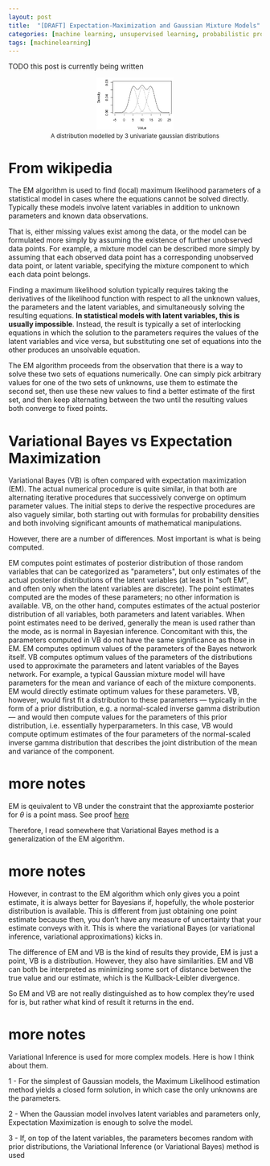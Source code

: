 ```yaml
---
layout: post
title:  "[DRAFT] Expectation-Maximization and Gaussian Mixture Models"
categories: [machine learning, unsupervised learning, probabilistic programming]
tags: [machinelearning]
---
```


TODO this post is currently being written

<p align="center"><img width="30%" height="30%" src="/assets/Expectation-Maximization-GMM/univariate-gaussian-mixture.png"><br/><small>A distribution modelled by 3 univariate gaussian distributions</small></p>


# From wikipedia

The EM algorithm is used to find (local) maximum likelihood parameters of a statistical model in cases where the equations cannot be solved directly. Typically these models involve latent variables in addition to unknown parameters and known data observations.

That is, either missing values exist among the data, or the model can be formulated more simply by assuming the existence of further unobserved data points. For example, a mixture model can be described more simply by assuming that each observed data point has a corresponding unobserved data point, or latent variable, specifying the mixture component to which each data point belongs.

Finding a maximum likelihood solution typically requires taking the derivatives of the likelihood function with respect to all the unknown values, the parameters and the latent variables, and simultaneously solving the resulting equations. **In statistical models with latent variables, this is usually impossible**. Instead, the result is typically a set of interlocking equations in which the solution to the parameters requires the values of the latent variables and vice versa, but substituting one set of equations into the other produces an unsolvable equation.


The EM algorithm proceeds from the observation that there is a way to solve these two sets of equations numerically. One can simply pick arbitrary values for one of the two sets of unknowns, use them to estimate the second set, then use these new values to find a better estimate of the first set, and then keep alternating between the two until the resulting values both converge to fixed points.



# Variational Bayes vs Expectation Maximization

Variational Bayes (VB) is often compared with expectation maximization (EM). The actual numerical procedure is quite similar, in that both are alternating iterative procedures that successively converge on optimum parameter values. The initial steps to derive the respective procedures are also vaguely similar, both starting out with formulas for probability densities and both involving significant amounts of mathematical manipulations.

However, there are a number of differences. Most important is what is being computed.

EM computes point estimates of posterior distribution of those random variables that can be categorized as "parameters", but only estimates of the actual posterior distributions of the latent variables (at least in "soft EM", and often only when the latent variables are discrete). The point estimates computed are the modes of these parameters; no other information is available.
VB, on the other hand, computes estimates of the actual posterior distribution of all variables, both parameters and latent variables. When point estimates need to be derived, generally the mean is used rather than the mode, as is normal in Bayesian inference. Concomitant with this, the parameters computed in VB do not have the same significance as those in EM. EM computes optimum values of the parameters of the Bayes network itself. VB computes optimum values of the parameters of the distributions used to approximate the parameters and latent variables of the Bayes network. For example, a typical Gaussian mixture model will have parameters for the mean and variance of each of the mixture components. EM would directly estimate optimum values for these parameters. VB, however, would first fit a distribution to these parameters — typically in the form of a prior distribution, e.g. a normal-scaled inverse gamma distribution — and would then compute values for the parameters of this prior distribution, i.e. essentially hyperparameters. In this case, VB would compute optimum estimates of the four parameters of the normal-scaled inverse gamma distribution that describes the joint distribution of the mean and variance of the component.

# more notes

EM is qeuivalent to VB under the constraint that the approxiamte posterior for $\theta$ is a point mass. See proof [here](https://stats.stackexchange.com/questions/105661/relation-between-variational-bayes-and-em)

Therefore, I read somewhere that Variational Bayes method is a generalization of the EM algorithm. 

# more notes

However, in contrast to the EM algorithm which only gives you a point estimate, it is always better for Bayesians if, hopefully, the whole posterior distribution is available. This is different from just obtaining one point estimate because then, you don’t have any measure of uncertainty that your estimate conveys with it. This is where the variational Bayes (or variational inference, variational approximations) kicks in.

The difference of EM and VB is the kind of results they provide, EM is just a point, VB is a distribution. However, they also have similarities. EM and VB can both be interpreted as minimizing some sort of distance between the true value and our estimate, which is the Kullback-Leibler divergence.

So EM and VB are not really distinguished as to how complex they’re used for is, but rather what kind of result it returns in the end.

# more notes

Variational Inference is used for more complex models. Here is how I think about them.

1 - For the simplest of Gaussian models, the Maximum Likelihood estimation method yields a closed form solution, in which case the only unknowns are the parameters.

2 - When the Gaussian model involves latent variables and parameters only, Expectation Maximization is enough to solve the model.

3 - If, on top of the latent variables, the parameters becomes random with prior distributions, the Variational Inference (or Variational Bayes) method is used

